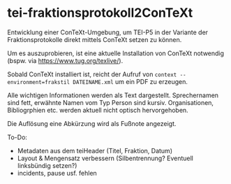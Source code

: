 # tei-fraktionsprotokoll2ConTeXt
Entwicklung einer ConTeXt-Umgebung, um TEI-P5 in der Variante der Fraktionsprotokolle direkt mittels ConTeXt setzen zu können.

Um es auszuprobieren, ist eine aktuelle Installation von ConTeXt notwendig (bspw. via https://www.tug.org/texlive/).

Sobald ConTeXt installiert ist, reicht der Aufruf von `context --environment=frakstil DATEINAME.xml` um ein PDF zu erzeugen.

Alle wichtigen Informationen werden als Text dargestellt. Sprechernamen sind fett, erwähnte Namen vom Typ Person sind kursiv. Organisationen, Bibliogrphien etc. werden aktuell nicht optisch hervorgehoben.

Die Auflösung eine Abkürzung wird als Fußnote angezeigt.



To-Do:
- Metadaten aus dem teiHeader (Titel, Fraktion, Datum)
- Layout & Mengensatz verbessern (Silbentrennung? Eventuell linksbündig setzen?)
- incidents, pause usf. fehlen
